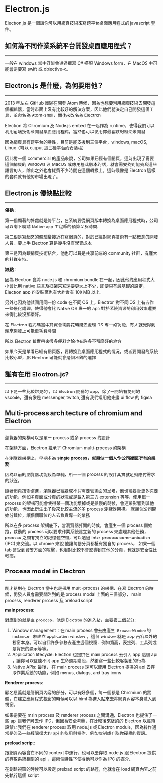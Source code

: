 # Electron.js

Electron.js 是一個讓你可以用網頁技術來寫跨平台桌面應用程式的 javascript 套件。

## 如何為不同作業系統平台開發桌面應用程式？

---

一般在 windows 當中可能會透過撰寫 C# 搭配 Windows form，在 MacOS 中可能會需要寫 swift 或 objective-c。

## Electron.js 是什麼，為何要用他？

---

2013 年左右 GitHub 團隊在開發 Atom 時候，因為也想要利用網頁技術去開發這個編輯器，當時市面上沒有比較好的解決方案，因此他們就決定自己開發這個工具，並命名為 Atom-shell，而後來改名為 Electron

Electron 將 Chromium 及 Node.js embed 在一起作為 runtime，使得我們可以利用前端技術來開發桌面應用程式，當然也可以使用你最喜歡的框架來開發

因為網頁具有跨平台的特性，目前是能支援到三個平台，windows, macOS, Linux（可以 output 這三種平台的安裝檔）

因此對一個 commercial 的產品來說，公司如果已經有個網頁，這時出現了需要這個網頁的 windows 及 MacOS 或應用程式版本的話，就會需要找到能夠寫這些語言的人，除此之外也會耗費不少時間在這個轉換上。這時候像是 Electron 這樣的套件就有他的市場出現了。

## Electron.js 優缺點比較

---

**優點：**

第一個顯著的好處就是跨平台，在系統要從網頁版本轉換為桌面應用程式時，公司可以剩下聘請 Native app 工程師的預算以及時間。

第二個是寫起來的體驗蠻接近在寫網頁的，對於已經對網頁技術有一點概念的開發人員，要上手 Electron 算是幾乎沒有學習成本

第三是因為跟網頁技術結合，他也可以算是共享前端的 community 社群，有龐大的社群支持。

**缺點：**

因為 Electron 會將 node.js 和 chromium bundle 在一起，因此他的應用程式大小會比用 native 語言及框架來寫還要更大上不少，即便只有最基礎的設定，Electron app 的安裝黨也有大約會有 100 MB 以上。

另外也因為他試圖用同一份 code 在不同 OS 上，Electron 對不同 OS 上有去作一些優化處理，使得他會比 Native OS 專一的 app 對於系統資源的利用效率還要來得比較沒那麼好。

在 Electron 程式碼當中其實會需要花時間去處理 OS 專一的功能，有人就覺得到頭來開發上可能更耗費時間

所以 Electron 其實帶來很多便利之餘也有許多不那麼好的地方

如果今天是單看已經有網頁版，要轉換到桌面應用程式的情況，或者要開發的系統比較小型，那 Electron 可能就會是個不錯的選擇

## 誰有在用 Electron.js?

---

以下是一些比較常見的 ，以 Electron 開發的 app，除了一開始有提到的 vscode，還有像是 messenger, twitch, 還有我們常用他來畫 ui flow 的 figma

## Multi-process architecture of chromium and Electron

---

瀏覽器的架構可以是單一 process 或多 process 的設計

在架構方面，Electron 繼承了 Chromium multi-process 的架構

在瀏覽器架構上，早期多為 **single process，就類似一個人作公司裡面所有的業務**

因為以前的瀏覽器功能較為單純，所一一個 process 的設計其實就足夠應付需求的狀況。

隨著網頁技術演進，瀏覽器已經變成不只需要管畫面的呈現，他也需要管更多次要的功能，例如多頁面或分頁的狀況或是載入第三方 extension 等等。使用單一 process 的架構可能會使得某一個功能壞掉或是很慢的時候，會連帶影響到其他的功能，也因此衍生出了後來比較主流的多 process 瀏覽器架構。 就類似公司開始分職位，讓個個職位的人去負責專一的業務

所以在多 process 架構底下，當瀏覽器打開的時候，會產生一個 process 開始跑，啟動的 process 可以要求作業系統建立新的 process 來處理其他任務，process 之間有獨立的記憶體空間，可以透過 inter-process communication (IPC) 來交流。以 chrome 來說 他讓每個分頁都擁有獨自的 process， 如果一個 tab 遭受到資安方面的攻擊，也相對比較不會影響到其他的分頁，也就是安全性比較高。

## Process modal in Electron

---

剛才提到在 Electron 當中也是採用 multi-process 的架構，在寫 Electron 的時候，開發人員會需要關注到的是 process modal 上面的三個部分， main process, renderer process 及 preload script

**main process**:

對應到的就是主 process，他是 Electron 的進入點，主要管三個部分:

1. Window management：在 main process 會去由產生  `BrowserWindow` 的 instance   來建立 application window ，這個 window 就是 app 內容以外的視窗本身。可以自訂許多參數去產生這個視窗，例如寬高，表提列、工具列或是背景的顯示等等。
2. Application lifecycle: Electron 也提供在 main process 去引入 app 這個 api ，讓你可以監聽不同 app 生命週期階段，然後寫一些比較客製化的行為
3. Native APIs: 最後， 在 main process 還可以使用 Electron 提供的 api 去存取作業系統的功能，例如 menus, dialogs, and tray icons

**Renderer process**:

顧名思義就是管網頁內容的部分，可以有好多個，每一個都是 Chromium 的實體，在建立應用程式視窗的時候可以以 html 為進入點來去將網頁內容本身載入到視窗，

如果需要在 main process 及 renderer process 之間溝通，Electron 也提供了一些 api 讓我們可去作 IPC，但因為安全考量，在比較後來版的的 Electron 以經預設禁止我們在 renderer process 取用 node.js 或 Electron module，因為操作通常是涉及一些權限很大的 api 的取用與操作，例如控制或存取你硬體的資訊。

**preload script**:

跟網頁內容會在不同的 context 中運行，也可以去存取 node.js 跟 Electron 提供的存取系統相關的 api ，這兩個特性下使得他可以作為 IPC 的媒介。

在創建視窗的時候可以設定 preload script 的路徑，他就會在 load 網頁內容之前先執行這個 script

